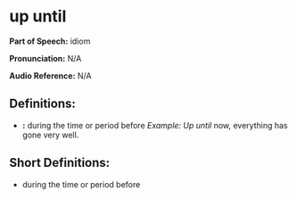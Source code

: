 # up until

**Part of Speech:** idiom

**Pronunciation:** N/A

**Audio Reference:** N/A

## Definitions:
- **:** during the time or period before 
  *Example:* *Up until* now, everything has gone very well.

## Short Definitions:
- during the time or period before
